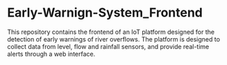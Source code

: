 # Early-Warnign-System_Frontend
This repository contains the frontend of an IoT platform designed for the detection of early warnings of river overflows. The platform is designed to collect data from level, flow and rainfall sensors, and provide real-time alerts through a web interface.
